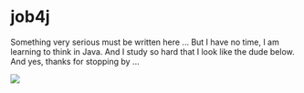 # job4j

Something very serious must be written here ... But I have no time, I am learning to think in Java. And I study so hard that I look like the dude below. And yes, thanks for stopping by ...

![](https://media.giphy.com/media/eBCP5amz9IdHi/giphy.gif)  
